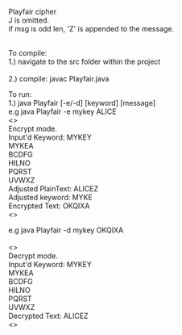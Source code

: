 Playfair cipher<br>
J is omitted.<br>
if msg is odd len, 'Z' is appended to the message.<br><br>

To compile:<br>
1.) navigate to the src folder within the project<br><br>
2.) compile: javac Playfair.java<br>

To run:<br>
1.) java Playfair [-e/-d] [keyword] [message]<br>
e.g java Playfair -e mykey ALICE<br>
<<Output>><br>
Encrypt mode.<br>
Input'd Keyword: MYKEY<br>
MYKEA<br>
BCDFG<br>
HILNO<br>
PQRST<br>
UVWXZ<br>
Adjusted PlainText: ALICEZ<br>
Adjusted keyword: MYKE<br>
Encrypted Text: OKQIXA<br>
<<Output End>><br>


e.g java Playfair -d mykey OKQIXA<br><br>
<<Output>><br>
Decrypt mode.<br>
Input'd Keyword: MYKEY<br>
MYKEA<br>
BCDFG<br>
HILNO<br>
PQRST<br>
UVWXZ<br>
Decrypted Text: ALICEZ<br>
<<Output End>><br>
